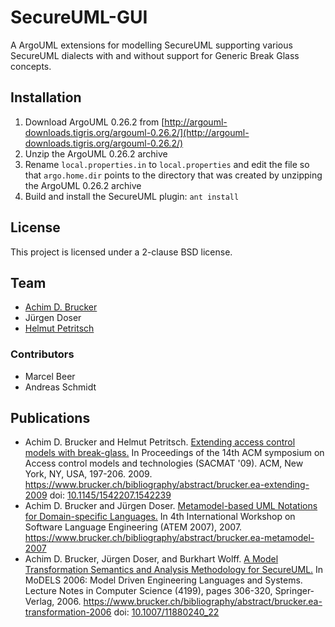 # SecureUML-GUI
A ArgoUML extensions for modelling SecureUML supporting various SecureUML
dialects with and without support for Generic Break Glass concepts. 

## Installation
1. Download ArgoUML 0.26.2 from [http://argouml-downloads.tigris.org/argouml-0.26.2/](http://argouml-downloads.tigris.org/argouml-0.26.2/)
2. Unzip the ArgoUML 0.26.2 archive 
3. Rename `local.properties.in` to `local.properties` and edit the file so that 
   `argo.home.dir` points to the directory that was created by unzipping the 
   ArgoUML 0.26.2 archive
4. Build and install the SecureUML plugin: `ant install`
 
## License
This project is licensed under a 2-clause BSD license. 

## Team 
* [Achim D. Brucker](http://www.brucker.ch/)
* Jürgen Doser
* [Helmut Petritsch](http://petritsch.co.at/)

### Contributors
* Marcel Beer
* Andreas Schmidt

## Publications
* Achim D. Brucker and Helmut Petritsch. [Extending access control 
  models with break-glass.](https://www.brucker.ch/bibliography/download/2009/brucker.ea-extending-2009.pdf) 
  In Proceedings of the 14th ACM symposium on Access control models 
  and technologies (SACMAT '09). ACM, New York, NY, USA, 197-206. 2009. 
  https://www.brucker.ch/bibliography/abstract/brucker.ea-extending-2009
  doi: [10.1145/1542207.1542239](http://dx.doi.org/10.1145/1542207.1542239)
* Achim D. Brucker and Jürgen Doser. [Metamodel-based UML Notations for 
  Domain-specific Languages.](https://www.brucker.ch/bibliography/download/2007/brucker.ea-metamodel-2007.pdf) 
  In 4th International Workshop on Software Language Engineering (ATEM 2007), 
  2007.
  https://www.brucker.ch/bibliography/abstract/brucker.ea-metamodel-2007
* Achim D. Brucker, Jürgen Doser, and Burkhart Wolff. [A Model
  Transformation Semantics and Analysis Methodology for SecureUML.](https://www.brucker.ch/bibliography/download/2006/brucker.ea-transformation-2006.pdf) In
  MoDELS 2006: Model Driven Engineering Languages and Systems. Lecture
  Notes in Computer Science (4199), pages 306-320,
  Springer-Verlag, 2006.
  https://www.brucker.ch/bibliography/abstract/brucker.ea-transformation-2006
  doi: [10.1007/11880240_22](http://dx.doi.org/10.1007/11880240_22) 
